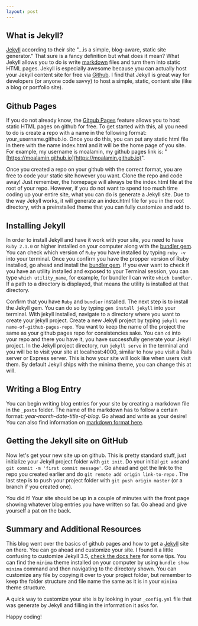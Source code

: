 ```yaml
---
layout: post
---
```

## What is Jekyll?
[Jekyll](https://jekyllrb.com/) according to their site "...is a simple, blog-aware, static site generator." That sure is a fancy definition but what does it mean? What Jekyll allows you to do is write [markdown](https://guides.github.com/features/mastering-markdown/) files and turn them into static HTML pages. Jekyll is especially awesome because you can actually host your Jekyll content site for free via [Github](https://help.github.com/articles/using-jekyll-as-a-static-site-generator-with-github-pages/). I find that Jekyll is great way for developers (or anyone code savvy) to host a simple, static, content site (like a blog or portfolio site).

##  Github Pages
If you do not already know, the [Gitgub Pages](https://pages.github.com/) feature allows you to host static HTML pages on github for free. To get started with this, all you need to do is create a repo with a name in the following format: your_username.github.io. Once you do this, you can put any static html file in there with the name index.html and it will be the home page of you site. For example, my username is moalamin, my github pages link is: "[https://moalamin.github.io](https://moalamin.github.io)".

Once you created a repo on your github with the correct format, you are free to code your static site however you want. Clone the repo and code away! Just remember, the homepage will always be the index.html file at the root of your repo. However, if you do not want to spend too much time coding up your entire site, what you can do is generate a Jekyll site. Due to the way Jekyll works, it will generate an index.html file for you in the root directory, with a preinstalled theme that you can fully customize and add to.

## Installing Jekyll
In order to install Jekyll and have it work with your site, you need to have `Ruby 2.1.0` or higher installed on your computer along with the [bundler gem](http://bundler.io/). You can check which version of `Ruby` you have installed by typing `ruby -v` into your terminal. Once you confirm you have the propper version of Ruby installed, go ahead and install the [bundler gem](http://bundler.io/). If you ever want to check if you have an utility installed and exposed to your Terminal session, you can type `which utility_name`, for example, for bundler I can write `which bundler`. If a path to a directory is displayed, that means the utility is installed at that directory.

Confirm that you have `Ruby` and `bundler` installed. The next step is to install the Jekyll gem. You can do so by typing `gem install jekyll` into your terminal. With jekyll installed, navigate to a directory where you want to create your jekyll project. Create a new Jekyll project by typing `jekyll new name-of-github-pages-repo`. You want to keep the name of the project the same as your github pages repo for consistencies sake. You can `cd` into your repo and there you have it, you have successfully generate your Jekyll project. In the Jekyll project directory, run `jekyll serve` in the terminal and you will be to visit your site at localhost:4000, similar to how you visit a Rails server or Express server. This is how your site will look like when users visit them. By default Jekyll ships with the minima theme, you can change this at will.

## Writing a Blog Entry
You can begin writing blog entries for your site by creating a markdown file in the `_posts` folder. The name  of the markdown has to follow a certain format: *year-month-date-title-of-blog*. Go ahead and write as your desire! You can also find information on [markdown format here](https://guides.github.com/features/mastering-markdown/).

## Getting the Jekyll site on GitHub
Now let's get your new site up on github. This is pretty standard stuff, just initialize your Jekyll project folder with `git init`. Do your initial `git add` and `git commit -m 'first commit message'`. Go ahead and get the link to the repo you created earlier and do `git remote add origin link-to-repo` . The last step is to push your project folder with `git push origin master` (or a branch if you created one).

You did it! Your site should be up in a couple of minutes with the front page showing whatever blog entries you have written so far. Go ahead and give yourself a pat on the back.

## Summary and Additional Resources
This blog went over the basics of github pages and how to get a [Jekyll](https://jekyllrb.com/) site on there. You can go ahead and customize your site. I found it a little confusing to customize Jekyll 3.5, [check the docs here](https://github.com/jekyll/minima#customization) for some tips. You can find the `minima` theme installed on your computer by using `bundle show minima` command and then navigating to the directory shown. You can customize any file by copying it over to your project folder, but remember to keep the folder structure and file name the same as it is in your `minima` theme structure.

A quick way to customize your site is by looking in your `_config.yml` file that was generate by Jekyll and filling in the information it asks for.

Happy coding!
